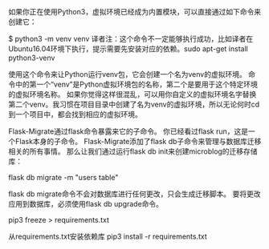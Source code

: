 
如果你正在使用Python3，虚拟环境已经成为内置模块，可以直接通过如下命令来创建它：

$ python3 -m venv venv
译者注：这个命令不一定能够执行成功，比如译者在Ubuntu16.04环境下执行，提示需要先安装对应的依赖。sudo apt-get install python3-venv

使用这个命令来让Python运行venv包，它会创建一个名为venv的虚拟环境。 命令中的第一个“venv”是Python虚拟环境包的名称，第二个是要用于这个特定环境的虚拟环境名称。 如果你觉得这样很混乱，可以用你自定义的虚拟环境名字替换第二个venv。我习惯在项目目录中创建了名为venv的虚拟环境，所以无论何时cd到一个项目中，都会找到相应的虚拟环境。



Flask-Migrate通过flask命令暴露来它的子命令。 你已经看过flask run，这是一个Flask本身的子命令。 Flask-Migrate添加了flask db子命令来管理与数据库迁移相关的所有事情。 那么让我们通过运行flask db init来创建microblog的迁移存储库：

flask db migrate -m "users table"

flask db migrate命令不会对数据库进行任何更改，只会生成迁移脚本。 要将更改应用到数据库，必须使用flask db upgrade命令。


pip3 freeze > requirements.txt


从requirements.txt安装依赖库
pip3 install -r requirements.txt